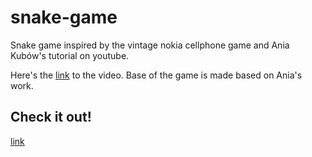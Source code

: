 # snake-game

Snake game inspired by the vintage nokia cellphone game and Ania Kubów's tutorial on youtube.

Here's the <a href="https://www.youtube.com/watch?v=rui2tRRVtc0" target="_blank">link</a> to the video. Base of the game is made based on Ania's work.

## Check it out!
[link](https://grzegorzxpatyk.github.io/snake-game/)
